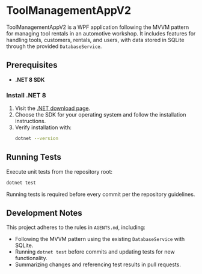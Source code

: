 # ToolManagementAppV2

ToolManagementAppV2 is a WPF application following the MVVM pattern for managing tool rentals in an automotive workshop. It includes features for handling tools, customers, rentals, and users, with data stored in SQLite through the provided `DatabaseService`.

## Prerequisites
- **.NET 8 SDK**

### Install .NET 8
1. Visit the [.NET download page](https://dotnet.microsoft.com/download/dotnet/8.0).
2. Choose the SDK for your operating system and follow the installation instructions.
3. Verify installation with:
   ```bash
   dotnet --version
   ```

## Running Tests
Execute unit tests from the repository root:
```bash
dotnet test
```
Running tests is required before every commit per the repository guidelines.

## Development Notes
This project adheres to the rules in `AGENTS.md`, including:
- Following the MVVM pattern using the existing `DatabaseService` with SQLite.
- Running `dotnet test` before commits and updating tests for new functionality.
- Summarizing changes and referencing test results in pull requests.

